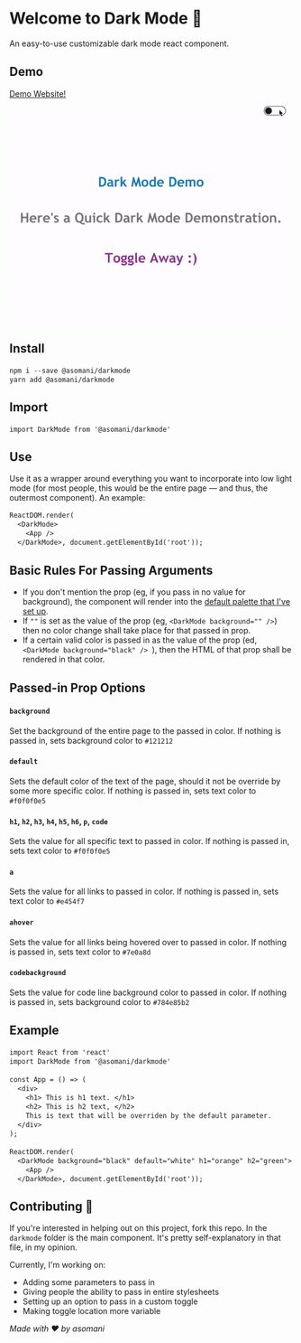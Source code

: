 <h1>Welcome to Dark Mode 💫</h1>

An easy-to-use customizable dark mode react component.

## Demo
<a href="https://arushisomani.me/darkmode">Demo Website!</a><br>
![](./example/darkmodedemo.gif)


## Install
```
npm i --save @asomani/darkmode
yarn add @asomani/darkmode
```

## Import
```
import DarkMode from '@asomani/darkmode'
```
## Use
Use it as a wrapper around everything you want to incorporate into low light mode (for most people, this would be the entire page –– and thus, the outermost component). An example:
```
ReactDOM.render(
  <DarkMode>
    <App />
  </DarkMode>, document.getElementById('root'));
```

## Basic Rules For Passing Arguments
- If you don't mention the prop (eg, if you pass in no value for background), the component will render into the [default palette that I've set up](palette.md). 
- If `""` is set as the value of the prop (eg, `<DarkMode background="" />`) then no color change shall take place for that passed in prop. 
- If a certain valid color is passed in as the value of the prop (ed, `<DarkMode background="black" /> `), then the HTML of that prop shall be rendered in that color.

## Passed-in Prop Options

#### `background`
Set the background of the entire page to the passed in color. If nothing is passed in, sets background color to `#121212`

#### `default`
Sets the default color of the text of the page, should it not be override by some more specific color. If nothing is passed in, sets text color to `#f0f0f0e5`

#### `h1`, `h2`, `h3`, `h4`, `h5`, `h6`, `p`, `code`
Sets the value for all specific text to passed in color. If nothing is passed in, sets text color to `#f0f0f0e5`

#### `a`
Sets the value for all links to passed in color. If nothing is passed in, sets text color to `#e454f7`

#### `ahover`
Sets the value for all links being hovered over to passed in color. If nothing is passed in, sets text color to `#7e0a8d`

#### `codebackground`
Sets the value for code line background color to passed in color. If nothing is passed in, sets background color to `#784e85b2`

## Example
```
import React from 'react'
import DarkMode from '@asomani/darkmode'

const App = () => (
  <div>
    <h1> This is h1 text. </h1>
    <h2> This is h2 text, </h2>
    This is text that will be overriden by the default parameter.
  </div>
);

ReactDOM.render(
  <DarkMode background="black" default="white" h1="orange" h2="green">
    <App />
  </DarkMode>, document.getElementById('root'));
```

## Contributing 🤝
If you're interested in helping out on this project, fork this repo. In the `darkmode` folder is the main component. It's pretty self-explanatory in that file, in my opinion. 

Currently, I'm working on:
- Adding some parameters to pass in
- Giving people the ability to pass in entire stylesheets
- Setting up an option to pass in a custom toggle
- Making toggle location more variable

_Made with ♥️ by asomani_
